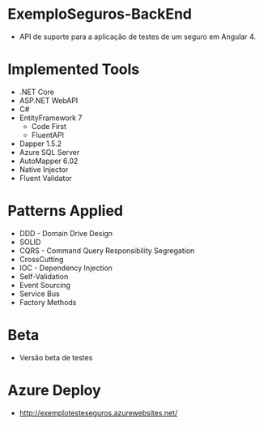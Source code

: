 # ExemploSeguros-BackEnd

- API de suporte para a aplicação de testes de um seguro em Angular 4.

# Implemented Tools
- .NET Core
- ASP.NET WebAPI
- C#
- EntityFramework 7
   - Code First
   - FluentAPI
- Dapper 1.5.2
- Azure SQL Server
- AutoMapper 6.02
- Native Injector
- Fluent Validator

# Patterns Applied
- DDD - Domain Drive Design
- SOLID
- CQRS - Command Query Responsibility Segregation
- CrossCutting
- IOC - Dependency Injection
- Self-Validation
- Event Sourcing
- Service Bus
- Factory Methods

# Beta

- Versão beta de testes

# Azure Deploy

- http://exemplotesteseguros.azurewebsites.net/

